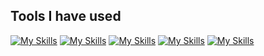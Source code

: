 ## Tools I have used
[![My Skills](https://skillicons.dev/icons?i=figma&theme=light)](https://skillicons.dev)
[![My Skills](https://skillicons.dev/icons?i=react,nextjs,tailwind,css&theme=light)](https://skillicons.dev)
[![My Skills](https://skillicons.dev/icons?i=nodejs,express&theme=light)](https://skillicons.dev)
[![My Skills](https://skillicons.dev/icons?i=firebase,mysql&theme=light)](https://skillicons.dev)
[![My Skills](https://skillicons.dev/icons?i=ts,js,php,html,python,&theme=light)](https://skillicons.dev)


<!--
**SupawitKaennak/SupawitKaennak** is a ✨ _special_ ✨ repository because its `README.md` (this file) appears on your GitHub profile.

Here are some ideas to get you started:

- 🔭 I’m currently working on ...
- 🌱 I’m currently learning ...
- 👯 I’m looking to collaborate on ...
- 🤔 I’m looking for help with ...
- 💬 Ask me about ...
- 📫 How to reach me: ...
- 😄 Pronouns: ...
- ⚡ Fun fact: ...
-->
